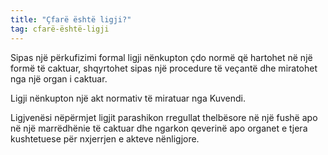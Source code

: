 ```yaml
---
title: "Çfarë është ligji?"
tag: cfarë-është-ligji
---
```


Sipas një përkufizimi formal ligji nënkupton çdo normë që hartohet në një formë të caktuar, shqyrtohet sipas një procedure të veçantë dhe miratohet nga një organ i caktuar.

Ligji nënkupton një akt normativ të miratuar nga Kuvendi.

Ligjvenësi nëpërmjet ligjit parashikon rregullat thelbësore në një fushë apo në një marrëdhënie të caktuar dhe ngarkon qeverinë apo organet e tjera kushtetuese për nxjerrjen e akteve nënligjore.
